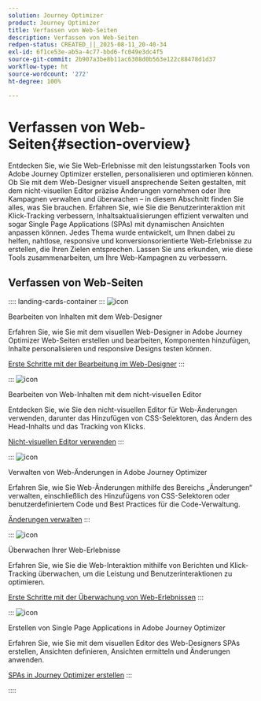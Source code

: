 ```yaml
---
solution: Journey Optimizer
product: Journey Optimizer
title: Verfassen von Web-Seiten
description: Verfassen von Web-Seiten
redpen-status: CREATED_||_2025-08-11_20-40-34
exl-id: 6f1ce53e-ab5a-4c77-bbd6-fc049e3dc4f5
source-git-commit: 2b907a3be8b11ac6308d0b563e122c88478d1d37
workflow-type: ht
source-wordcount: '272'
ht-degree: 100%

---
```


# Verfassen von Web-Seiten{#section-overview}

Entdecken Sie, wie Sie Web-Erlebnisse mit den leistungsstarken Tools von Adobe Journey Optimizer erstellen, personalisieren und optimieren können. Ob Sie mit dem Web-Designer visuell ansprechende Seiten gestalten, mit dem nicht-visuellen Editor präzise Änderungen vornehmen oder Ihre Kampagnen verwalten und überwachen – in diesem Abschnitt finden Sie alles, was Sie brauchen. Erfahren Sie, wie Sie die Benutzerinteraktion mit Klick-Tracking verbessern, Inhaltsaktualisierungen effizient verwalten und sogar Single Page Applications (SPAs) mit dynamischen Ansichten anpassen können. Jedes Thema wurde entwickelt, um Ihnen dabei zu helfen, nahtlose, responsive und konversionsorientierte Web-Erlebnisse zu erstellen, die Ihren Zielen entsprechen. Lassen Sie uns erkunden, wie diese Tools zusammenarbeiten, um Ihre Web-Kampagnen zu verbessern.

## Verfassen von Web-Seiten

:::: landing-cards-container
:::
![icon](https://cdn.experienceleague.adobe.com/icons/circle-play.svg?lang=de)

Bearbeiten von Inhalten mit dem Web-Designer

Erfahren Sie, wie Sie mit dem visuellen Web-Designer in Adobe Journey Optimizer Web-Seiten erstellen und bearbeiten, Komponenten hinzufügen, Inhalte personalisieren und responsive Designs testen können.

[Erste Schritte mit der Bearbeitung im Web-Designer](../using/web/web-visual-editor.md)
:::

:::
![icon](https://cdn.experienceleague.adobe.com/icons/code-branch.svg?lang=de)

Bearbeiten von Web-Inhalten mit dem nicht-visuellen Editor

Entdecken Sie, wie Sie den nicht-visuellen Editor für Web-Änderungen verwenden, darunter das Hinzufügen von CSS-Selektoren, das Ändern des Head-Inhalts und das Tracking von Klicks.

[Nicht-visuellen Editor verwenden](../using/web/web-non-visual-editor.md)
:::

:::
![icon](https://cdn.experienceleague.adobe.com/icons/gear.svg?lang=de)

Verwalten von Web-Änderungen in Adobe Journey Optimizer

Erfahren Sie, wie Sie Web-Änderungen mithilfe des Bereichs „Änderungen“ verwalten, einschließlich des Hinzufügens von CSS-Selektoren oder benutzerdefiniertem Code und Best Practices für die Code-Verwaltung.

[Änderungen verwalten](../using/web/manage-web-modifications.md)
:::

:::
![icon](https://cdn.experienceleague.adobe.com/icons/chart-line.svg?lang=de)

Überwachen Ihrer Web-Erlebnisse

Erfahren Sie, wie Sie die Web-Interaktion mithilfe von Berichten und Klick-Tracking überwachen, um die Leistung und Benutzerinteraktionen zu optimieren.

[Erste Schritte mit der Überwachung von Web-Erlebnissen](../using/web/monitor-web-experiences.md)
:::

:::
![icon](https://cdn.experienceleague.adobe.com/icons/puzzle-piece.svg?lang=de)

Erstellen von Single Page Applications in Adobe Journey Optimizer

Erfahren Sie, wie Sie mit dem visuellen Editor des Web-Designers SPAs erstellen, Ansichten definieren, Ansichten ermitteln und Änderungen anwenden.

[SPAs in Journey Optimizer erstellen](../using/web/web-spa.md)
:::

::::
